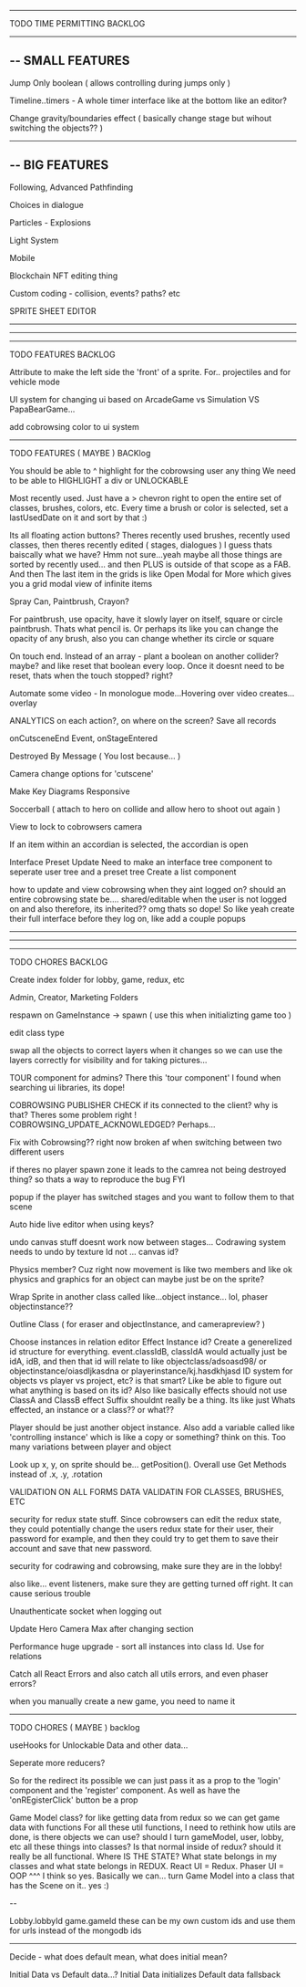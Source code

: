 --------------------------------------------------------------------------------------

TODO TIME PERMITTING BACKLOG

--------------------------------------------------------------------------------------
--
SMALL FEATURES
--

Jump Only boolean ( allows controlling during jumps only )

Timeline..timers - A whole timer interface like at the bottom like an editor?

Change gravity/boundaries effect ( basically change stage but wihout switching the objects?? )

--------------------------------------------------------------------------------------
--
BIG FEATURES
--

Following, Advanced Pathfinding

Choices in dialogue

Particles - Explosions

Light System

Mobile

Blockchain NFT editing thing

Custom coding - collision, events? paths? etc

SPRITE SHEET EDITOR

--------------------------------------------------------------------------------------
--------------------------------------------------------------------------------------
--------------------------------------------------------------------------------------

TODO FEATURES BACKLOG

Attribute to make the left side the 'front' of a sprite. For.. projectiles and for vehicle mode

UI system for changing ui based on ArcadeGame vs Simulation VS PapaBearGame...

add cobrowsing color to ui system

--------------------------------------------------------------------------------------

TODO FEATURES ( MAYBE ) BACKlog

You should be able to ^ highlight for the cobrowsing user any thing  We need to be able to HIGHLIGHT a div or UNLOCKABLE

Most recently used. Just have a > chevron right to open the entire set of classes, brushes, colors, etc. Every time a brush or color is selected, set a lastUsedDate on it and sort by that :)

Its all floating action buttons? Theres recently used brushes, recently used classes, then theres recently edited ( stages, dialogues ) I guess thats baiscally what we have? Hmm not sure...yeah maybe all those things are sorted by recently used... and then PLUS is outside of that scope as a FAB. And then The last item in the grids is like Open Modal for More which gives you a grid modal view of infinite items

Spray Can, Paintbrush, Crayon?

For paintbrush, use opacity, have it slowly layer on itself, square or circle paintbrush. Thats what pencil is. Or perhaps its like you can change the opacity of any brush, also you can change whether its circle or square

On touch end. Instead of an array - plant a boolean on another collider? maybe? and like reset that boolean every loop. Once it doesnt need to be reset, thats when the touch stopped? right?

Automate some video - In monologue mode…Hovering over video creates… overlay

ANALYTICS on each action?, on where on the screen? Save all records

onCutsceneEnd Event, onStageEntered

Destroyed By Message ( You lost because... )

Camera change options for 'cutscene'

Make Key Diagrams Responsive

Soccerball ( attach to hero on collide and allow hero to shoot out again )

View to lock to cobrowsers camera

If an item within an accordian is selected, the accordian is open

Interface Preset Update
  Need to make an interface tree component to seperate user tree and a preset tree
  Create a list component

how to update and view cobrowsing when they aint logged on?
should an entire cobrowsing state be.... shared/editable when the user is not logged on
and also therefore, its inherited?? omg thats so dope! So like yeah create their full interface before they log on, like add a couple popups

--------------------------------------------------------------------------------------
--------------------------------------------------------------------------------------
--------------------------------------------------------------------------------------

TODO CHORES BACKLOG

Create index folder for lobby, game, redux, etc

Admin, Creator, Marketing Folders

respawn on GameInstance -> spawn ( use this when initializting game too )

edit class type

swap all the objects to correct layers when it changes so we can use the layers correctly for visibility and for taking pictures...

TOUR component for admins? There this 'tour component' I found when searching ui libraries, its dope!

COBROWSING PUBLISHER CHECK if its connected to the client? why is that? Theres some problem right ! COBROWSING_UPDATE_ACKNOWLEDGED? Perhaps...

Fix with Cobrowsing?? right now broken af when switching between two different users

if theres no player spawn zone it leads to the camrea not being destroyed thing? so thats a way to reproduce the bug FYI

popup if the player has switched stages and you want to follow them to that scene 

Auto hide live editor when using keys?

undo canvas stuff doesnt work now between stages... Codrawing system needs to undo by texture Id not ... canvas id?

Physics member? Cuz right now movement is like two members and like ok physics and graphics for an object can maybe just be on the sprite?

Wrap Sprite in another class called like...object instance... lol, phaser objectinstance??

Outline Class ( for eraser and objectInstance, and camerapreview? )

Choose instances in relation editor
Effect Instance id? Create a generelized id structure for everything.
  event.classIdB, classIdA would actually just be idA, idB, and then that id will relate to like objectclass/adsoasd98/ or objectinstance/oiasdljkasdna or playerinstance/kj.hasdkhjasd
  ID system for objects vs player vs project, etc? is that smart? Like be able to figure out what anything is based on its id?
Also like basically effects should not use ClassA and ClassB
effect Suffix shouldnt really be a thing. Its like just Whats effected, an instance or a class?? or what??

Player should be just another object instance. Also add a variable called like 'controlling instance' which is like a copy or something? think on this. Too many variations between player and object

Look up x, y, on sprite should be... getPosition(). Overall use Get Methods instead of .x, .y, .rotation

VALIDATION ON ALL FORMS
DATA VALIDATIN FOR CLASSES, BRUSHES, ETC

security for redux state stuff. Since cobrowsers can edit the redux state, they could potentially change the users redux state for their user, their password for example, and then they could try to get them to save their account and save that new password.

security for codrawing and cobrowsing, make sure they are in the lobby!

also like... event listeners, make sure they are getting turned off right. It can cause serious trouble

Unauthenticate socket when logging out

Update Hero Camera Max after changing section

Performance huge upgrade - sort all instances into class Id. Use for relations

Catch all React Errors and also catch all utils errors, and even phaser errors?

when you manually create a new game, you need to name it

--------------------------------------------------------------------------------------

TODO CHORES ( MAYBE ) backlog

useHooks for Unlockable Data and other data...

Seperate more reducers?

So for the redirect its possible we can just pass it as a prop to the 'login' component and the 'register' component. As well as have the 'onREgisterClick' button be a prop

Game Model class? for like getting data from redux so we can get game data with functions
For all these util functions, I need to rethink how utils are done, is there objects we can use? should I turn gameModel, user, lobby, etc all these things into classes? Is that normal inside of redux? should it really be all functional. Where IS THE STATE? What state belongs in my classes and what state belongs in REDUX. React UI = Redux. Phaser UI = OOP
^^^
I think so yes. Basically we can... turn Game Model into a class that has the Scene on it.. yes :)


--

Lobby.lobbyId
game.gameId 
these can be my own custom ids and use them for urls instead of the mongodb ids

---

Decide - what does default mean, what does initial mean?

Initial Data vs Default data...?
Initial Data initializes
Default data fallsback

